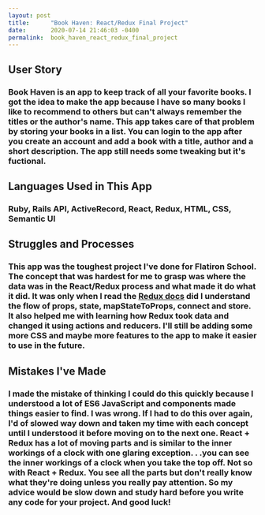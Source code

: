 ```yaml
---
layout: post
title:      "Book Haven: React/Redux Final Project"
date:       2020-07-14 21:46:03 -0400
permalink:  book_haven_react_redux_final_project
---
```


## User Story 
### Book Haven is an app to keep track of all your favorite books. I got the idea to make the app because I have so many books I like to recommend to others but can't always remember the titles or the author's name. This app takes care of that problem by storing your books in a list. You can login to the app after you create an account and add a book with a title, author and a short description. The app still needs some tweaking but it's fuctional. 
	
## Languages Used in This App 
### Ruby, Rails API, ActiveRecord, React, Redux, HTML, CSS, Semantic UI

## Struggles and Processes
### This app was the toughest project I've done for Flatiron School. The concept that was hardest for me to grasp was where the data was in the React/Redux process and what made it do what it did. It was only when I read the [Redux docs](https://redux.js.org/) did I understand the flow of props, state, mapStateToProps, connect and store. It also helped me with learning how Redux took data and changed it using actions and reducers. I'll still be adding some more CSS and maybe more features to the app to make it easier to use in the future. 

## Mistakes I've Made 
### I made the mistake of thinking I could do this quickly because I understood a lot of ES6 JavaScript and components made things easier to find. I was wrong. If I had to do this over again, I'd of slowed way down and taken my time with each concept until I understood it before moving on to the next one. React + Redux has a lot of moving parts and is similar to the inner workings of a clock with one glaring exception. . .you can see the inner workings of a clock when you take the top off. Not so with React + Redux. You see all the parts but don't really know what they're doing unless you really pay attention. So my advice would be slow down and study hard before you write any code for your project. And good luck! 

